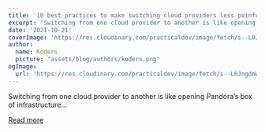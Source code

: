 ```yaml
---
title: '10 best practices to make switching cloud providers less painful'
excerpt: 'Switching from one cloud provider to another is like opening Pandora’s box of infrastructure...'
date: '2021-10-21'
coverImage: 'https://res.cloudinary.com/practicaldev/image/fetch/s--L0JngdnW--/c_imagga_scale,f_auto,fl_progressive,h_420,q_auto,w_1000/https://dev-to-uploads.s3.amazonaws.com/uploads/articles/an4v5dtmqapdn5apuqv8.jpeg'
author:
  name: Koders
  picture: "assets/blog/authors/koders.png"
ogImage:
  url: 'https://res.cloudinary.com/practicaldev/image/fetch/s--L0JngdnW--/c_imagga_scale,f_auto,fl_progressive,h_420,q_auto,w_1000/https://dev-to-uploads.s3.amazonaws.com/uploads/articles/an4v5dtmqapdn5apuqv8.jpeg'
---
```


Switching from one cloud provider to another is like opening Pandora’s box of infrastructure...

[Read more](https://dev.to/castai/10-best-practices-to-make-switching-cloud-providers-less-painful-43m6)
